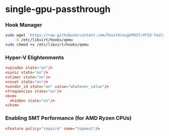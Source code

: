 # single-gpu-passthrough

### Hook Manager
 ```bash
sudo wget 'https://raw.githubusercontent.com/PassthroughPOST/VFIO-Tools/master/libvirt_hooks/qemu' \
     -O /etc/libvirt/hooks/qemu
sudo chmod +x /etc/libvirt/hooks/qemu
 ```

### Hyper-V Elightenments
```conf
<vpindex state="on"/>
<synic state="on"/>
<stimer state="on"/>
<reset state="on"/>
<vendor_id state="on" value="whatever_value"/>
<frequencies state="on"/>
<kvm>
  <hidden state="on"/>
</kvm>
```

### Enabling SMT Performance (for AMD Ryzen CPUs)
```conf
<feature policy="require" name="topoext"/>
```
